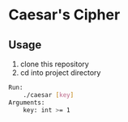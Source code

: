 # Caesar's Cipher

## Usage
1.  clone this repository
2. cd into project directory

```sh
Run:
    ./caesar [key]
Arguments:
    key: int >= 1 
```
